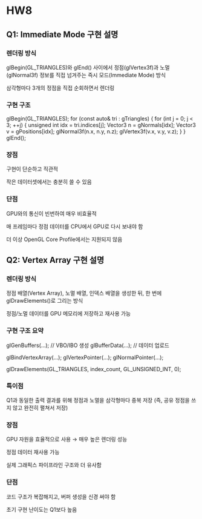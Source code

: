 # HW8
## Q1: Immediate Mode 구현 설명
### 렌더링 방식

glBegin(GL_TRIANGLES)와 glEnd() 사이에서 정점(glVertex3f)과 노멀(glNormal3f) 정보를 직접 넘겨주는 즉시 모드(Immediate Mode) 방식

삼각형마다 3개의 정점을 직접 순회하면서 렌더링

### 구현 구조

glBegin(GL_TRIANGLES);
for (const auto& tri : gTriangles) {
    for (int j = 0; j < 3; ++j) {
        unsigned int idx = tri.indices[j];
        Vector3 n = gNormals[idx];
        Vector3 v = gPositions[idx];
        glNormal3f(n.x, n.y, n.z);
        glVertex3f(v.x, v.y, v.z);
    }
}
glEnd();

### 장점

구현이 단순하고 직관적

작은 데이터셋에서는 충분히 쓸 수 있음

### 단점

GPU와의 통신이 빈번하여 매우 비효율적

매 프레임마다 정점 데이터를 CPU에서 GPU로 다시 보내야 함

더 이상 OpenGL Core Profile에서는 지원되지 않음

## Q2: Vertex Array 구현 설명
### 렌더링 방식

정점 배열(Vertex Array), 노멀 배열, 인덱스 배열을 생성한 뒤, 한 번에 glDrawElements()로 그리는 방식

정점/노멀 데이터를 GPU 메모리에 저장하고 재사용 가능

### 구현 구조 요약

glGenBuffers(...); // VBO/IBO 생성
glBufferData(...); // 데이터 업로드

glBindVertexArray(...);
glVertexPointer(...);
glNormalPointer(...);

glDrawElements(GL_TRIANGLES, index_count, GL_UNSIGNED_INT, 0);

### 특이점

Q1과 동일한 출력 결과를 위해 정점과 노멀을 삼각형마다 중복 저장
(즉, 공유 정점을 쓰지 않고 완전히 펼쳐서 저장)

### 장점
GPU 자원을 효율적으로 사용 → 매우 높은 렌더링 성능

정점 데이터 재사용 가능

실제 그래픽스 파이프라인 구조와 더 유사함

### 단점

코드 구조가 복잡해지고, 버퍼 생성을 신경 써야 함

초기 구현 난이도는 Q1보다 높음

